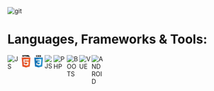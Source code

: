 ![git](https://user-images.githubusercontent.com/68713770/100372570-5723da00-3001-11eb-8ee4-8d062c9a8e43.png)

# Languages, Frameworks & Tools:
<img align="left" alt="JS" width="28px" src="https://user-images.githubusercontent.com/68713770/100375460-b97ed980-3005-11eb-8cdf-d2b286b2ca5c.png" />
<img align="left" alt="HTML5" width="28px" src="https://raw.githubusercontent.com/github/explore/80688e429a7d4ef2fca1e82350fe8e3517d3494d/topics/html/html.png" />
<img align="left" alt="CSS3" width="28px" src="https://raw.githubusercontent.com/github/explore/80688e429a7d4ef2fca1e82350fe8e3517d3494d/topics/css/css.png" />
<img align="left" alt="JS" width="20px" src="https://user-images.githubusercontent.com/68713770/100373975-820f2d80-3003-11eb-86ec-cf0a2d7f81ef.png" /> 
<img align="left" alt="PHP" width="30px" src="https://user-images.githubusercontent.com/68713770/100375764-390ca880-3006-11eb-80d9-6d04e0cdda38.png" /> 
<img align="left" alt="BOOTS" width="28px" src="https://user-images.githubusercontent.com/68713770/100374555-60627600-3004-11eb-8f34-e6c6f8936c3c.png" />
<img align="left" alt="VUE" width="28px" src="https://user-images.githubusercontent.com/68713770/100375295-791f5b80-3005-11eb-876f-623dd323cdaa.png" />
<img align="left" alt="ANDROID" width="28px" src="https://user-images.githubusercontent.com/68713770/100374792-b800e180-3004-11eb-8444-b2fc28e76baa.png" />

